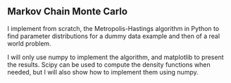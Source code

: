 ##  Markov Chain Monte Carlo    

I implement from scratch, the Metropolis-Hastings algorithm in Python to find parameter distributions for a dummy data example and then of a real world problem.    

I will only use numpy to implement the algorithm, and matplotlib to present the results. Scipy can be used to compute the density functions when needed, but I will also show how to implement them using numpy.
